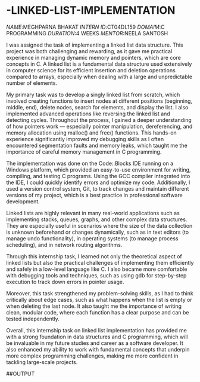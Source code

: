 # -LINKED-LIST-IMPLEMENTATION
*NAME*:MEGHPARNA BHAKAT
*INTERN ID*:CT04DL159
*DOMAIM*:C PROGRAMMING
*DURATION*:4 WEEKS
*MENTOR*:NEELA SANTOSH


 I was assigned the task of implementing a linked list data structure. This project was both challenging and rewarding, as it gave me practical experience in managing dynamic memory and pointers, which are core concepts in C. A linked list is a fundamental data structure used extensively in computer science for its efficient insertion and deletion operations compared to arrays, especially when dealing with a large and unpredictable number of elements.

My primary task was to develop a singly linked list from scratch, which involved creating functions to insert nodes at different positions (beginning, middle, end), delete nodes, search for elements, and display the list. I also implemented advanced operations like reversing the linked list and detecting cycles. Throughout the process, I gained a deeper understanding of how pointers work — especially pointer manipulation, dereferencing, and memory allocation using malloc() and free() functions. This hands-on experience significantly improved my debugging skills as I often encountered segmentation faults and memory leaks, which taught me the importance of careful memory management in C programming.

The implementation was done on the Code::Blocks IDE running on a Windows platform, which provided an easy-to-use environment for writing, compiling, and testing C programs. Using the GCC compiler integrated into the IDE, I could quickly identify errors and optimize my code. Additionally, I used a version control system, Git, to track changes and maintain different versions of my project, which is a best practice in professional software development.

Linked lists are highly relevant in many real-world applications such as implementing stacks, queues, graphs, and other complex data structures. They are especially useful in scenarios where the size of the data collection is unknown beforehand or changes dynamically, such as in text editors (to manage undo functionality), in operating systems (to manage process scheduling), and in network routing algorithms.

Through this internship task, I learned not only the theoretical aspect of linked lists but also the practical challenges of implementing them efficiently and safely in a low-level language like C. I also became more comfortable with debugging tools and techniques, such as using gdb for step-by-step execution to track down errors in pointer usage.

Moreover, this task strengthened my problem-solving skills, as I had to think critically about edge cases, such as what happens when the list is empty or when deleting the last node. It also taught me the importance of writing clean, modular code, where each function has a clear purpose and can be tested independently.

Overall, this internship task on linked list implementation has provided me with a strong foundation in data structures and C programming, which will be invaluable in my future studies and career as a software developer. It also enhanced my ability to work with fundamental concepts that underpin more complex programming challenges, making me more confident in tackling large-scale projects.

##OUTPUT
